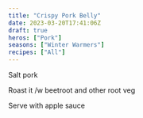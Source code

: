 ```yaml
---
title: "Crispy Pork Belly"
date: 2023-03-20T17:41:06Z
draft: true
heros: ["Pork"]
seasons: ["Winter Warmers"]
recipes: ["All"]
---
```


Salt pork

Roast it /w beetroot and other root veg

Serve with apple sauce
